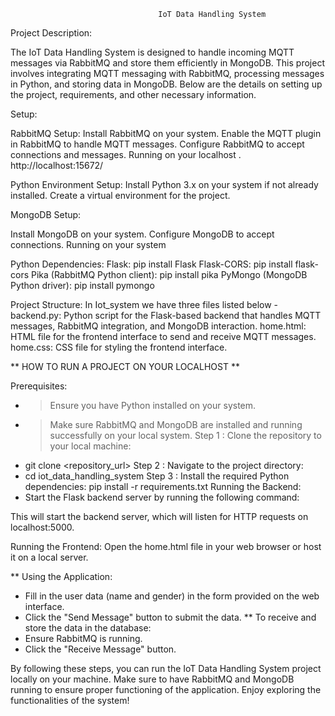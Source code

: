                                      IoT Data Handling System

Project Description:

The IoT Data Handling System is designed to handle incoming MQTT messages via RabbitMQ and store them efficiently in MongoDB. This project involves integrating MQTT messaging with RabbitMQ, processing messages in Python, and storing data in MongoDB.
Below are the details on setting up the project, requirements, and other necessary information.

Setup:

RabbitMQ Setup:
Install RabbitMQ on your system.
Enable the MQTT plugin in RabbitMQ to handle MQTT messages.
Configure RabbitMQ to accept connections and messages.
Running on your localhost . http://localhost:15672/

Python Environment Setup:
Install Python 3.x on your system if not already installed.
Create a virtual environment for the project.

MongoDB Setup:

Install MongoDB on your system.
Configure MongoDB to accept connections.
Running on your system

Python Dependencies:
Flask: pip install Flask
Flask-CORS: pip install flask-cors
Pika (RabbitMQ Python client): pip install pika
PyMongo (MongoDB Python driver): pip install pymongo

Project Structure:
In Iot_system we have three files listed below -
backend.py: Python script for the Flask-based backend that handles MQTT messages, RabbitMQ integration, and MongoDB interaction.
home.html: HTML file for the frontend interface to send and receive MQTT messages.
home.css: CSS file for styling the frontend interface.

** HOW TO RUN A PROJECT ON YOUR LOCALHOST **

Prerequisites:
 - > Ensure you have Python installed on your system.
 - > Make sure RabbitMQ and MongoDB are installed and running successfully on your local system.
 Step 1 : Clone the repository to your local machine:
 - git clone <repository_url>
Step 2 : Navigate to the project directory:
 - cd iot_data_handling_system
Step 3 : Install the required Python dependencies:
   pip install -r requirements.txt
Running the Backend:
 - Start the Flask backend server by running the following command:
<python backend.py>
This will start the backend server, which will listen for HTTP requests on localhost:5000.

Running the Frontend:
Open the home.html file in your web browser or host it on a local server.

** Using the Application:

 - Fill in the user data (name and gender) in the form provided on the web interface.
 - Click the "Send Message" button to submit the data.
** To receive and store the data in the database:
 - Ensure RabbitMQ is running.
 - Click the "Receive Message" button.

By following these steps, you can run the IoT Data Handling System project locally on your machine. Make sure to have RabbitMQ and MongoDB running to ensure proper functioning of the application.
Enjoy exploring the functionalities of the system!



